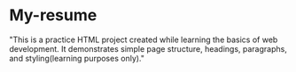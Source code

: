 # My-resume
"This is a practice HTML project created while learning the basics of web development. It demonstrates simple page structure, headings, paragraphs, and styling(learning purposes only)."
